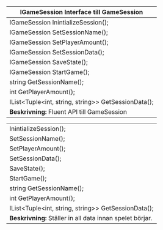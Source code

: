 

| IGameSession Interface till GameSession             |
| --------------------------------------------------- |
| IGameSession InintializeSession();                  |
| IGameSession SetSessionName();                      |
| IGameSession SetPlayerAmount();                     |
| IGameSession SetSessionData();                      |
| IGameSession SaveState();                           |
| IGameSession StartGame();                           |
| string GetSessionName();                            |
| int GetPlayerAmount();                              |
| IList<Tuple<int, string, string>> GetSessionData(); |
| **Beskrivning:**  Fluent API till GameSession       |





|                                                            |
| ---------------------------------------------------------- |
| InintializeSession();                                      |
| SetSessionName();                                          |
| SetPlayerAmount();                                         |
| SetSessionData();                                          |
| SaveState();                                               |
| StartGame();                                               |
| string GetSessionName();                                   |
| int GetPlayerAmount();                                     |
| IList<Tuple<int, string, string>> GetSessionData();        |
| **Beskrivning:**  Ställer in all data innan spelet börjar. |

